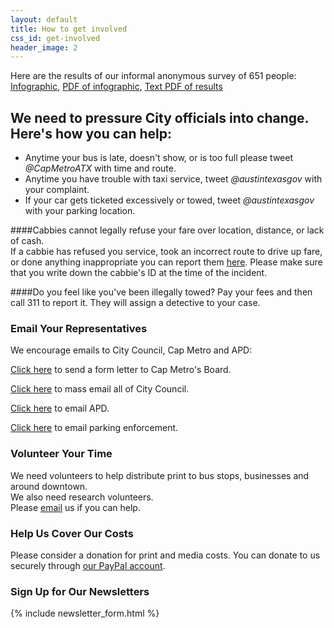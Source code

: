 ```yaml
---
layout: default
title: How to get involved
css_id: get-involved
header_image: 2
---
```


Here are the results of our informal anonymous survey of 651 people: [Infographic](/images/atxssinfographic.png "infographic"), [PDF of infographic](/pdf/atxssinfographic.pdf "PDF results"), [Text PDF of results](/pdf/surveyresults.pdf "Text PDF of results")


## We need to pressure City officials into change.  Here's how you can help:


* Anytime your bus is late, doesn't show, or is too full please tweet *@CapMetroATX* with time and route.
* Anytime you have trouble with taxi service, tweet *@austintexasgov* with your complaint.
* If your car gets ticketed excessively or towed, tweet *@austintexasgov* with your parking location.


####Cabbies cannot legally refuse your fare over location, distance, or lack of cash.  
If a cabbie has refused you service, took an incorrect route to drive up fare, or done anything inappropriate you can report them <a href="http://www.austintexas.gov/online-form/ground-transportation-complaint-form" target="_blank">here</a>.  Please make sure that you write down the cabbie's ID at the time of the incident.

####Do you feel like you've been illegally towed? 
Pay your fees and then call 311 to report it.  They will assign a detective to your case.

### Email Your Representatives
We encourage emails to City Council, Cap Metro and APD:

<a href="http://www.atxsaferstreets.org/forms/Cap_Metro/Cap_Metro.php" target="_blank">Click here</a> to send a form letter to Cap Metro's Board.

<a href="http://www.austintexas.gov/mail/all-council-members" target="_blank">Click here</a> to mass email all of City Council.

<a href="http://www.austintexas.gov/email/police3" target="_blank">Click here</a> to email APD.

<a href="http://www.austintexas.gov/email/parking" target="_blank">Click here</a> to email parking enforcement.

 
### Volunteer Your Time
We need volunteers to help distribute print to bus stops, businesses and around downtown.  
We also need research volunteers.   
Please <a href="mailto:volunteer@atxsaferstreets.com" target="_blank">email</a> us if you can help.

### Help Us Cover Our Costs

Please consider a donation for print and media costs. You can donate to us securely through <a href="https://www.paypal.com/cgi-bin/webscr?cmd=_donations&business=EXAUVAETXAG34&lc=US&item_name=ATX%20Safer%20Streets&currency_code=USD&bn=PP%2dDonationsBF%3abtn_donateCC_LG%2egif%3aNonHosted" target="_blank">our PayPal account</a>.

### Sign Up for Our Newsletters

{% include newsletter_form.html %}
